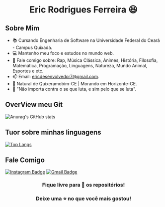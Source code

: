 <h1 align="center"> Eric Rodrigues Ferreira 😆 </h1>

<!--
![](https://komarev.com/ghpvc/?username=ericrodriguesfer&style=flat)
-->

## Sobre Mim 
- 📚 Cursando Engenharia de Software na Universidade Federal do Ceará - Campus Quixadá.
- 💻 Mantenho meu foco e estudos no mundo web.
- 💬 Fale comigo sobre: Rap, Música Clássica, Animes, História, Filosofia, Matemática, Programação, Linguagens, Natureza, Mundo Animal, Esportes e etc.
- 📫 Email: ericdesenvolvedor7@gmail.com.
- 📌 Natural de Quixeramobim-CE | Morando em Horizonte-CE.
- 💭 "Não importa contra o se que luta, e sim pelo que se luta".

## OverView meu Git
![Anurag's GitHub stats](https://github-readme-stats.vercel.app/api?username=ericrodriguesfer&show_icons=true&theme=tokyonight)

## Tuor sobre minhas linguagens
[![Top Langs](https://github-readme-stats.vercel.app/api/top-langs/?username=ericrodriguesfer&layout=compact&theme=tokyonight)](https://github.com/anuraghazra/github-readme-stats)

## Fale Comigo
[![Instagram Badge](https://img.shields.io/badge/-@__ericrf__-purple?style=flat&logo=instagram&logoColor=white&link=https://www.instagram.com/matheusfelipe14_/)](https://www.instagram.com/_ericrf_/) [![Gmail Badge](https://img.shields.io/badge/-ericdesenvolvedor7@gmail.com-c14438?style=flat-square&logo=Gmail&logoColor=white&link=mailto:ericdesenvolvedor7@gmail.com)](mailto:ericdesenvolvedor7@gmail.com)
<br>

<div align="center">

### Fique livre para 🔎 os repositórios! 
### Deixe uma ⭐ no que você mais gostou! 

</div>

<!--
**ericrodriguesfer/ericrodriguesfer** is a ✨ _special_ ✨ repository because its `README.md` (this file) appears on your GitHub profile.

Here are some ideas to get you started:

- 🔭 I’m currently working on ...
- 🌱 I’m currently learning ...
- 👯 I’m looking to collaborate on ...
- 🤔 I’m looking for help with ...
- 💬 Ask me about ...
- 📫 How to reach me: ...
- 😄 Pronouns: ...
- ⚡ Fun fact: ...
-->
